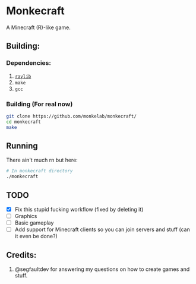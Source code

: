 # Monkecraft
A Minecraft (R)-like game.
## Building:
### Dependencies:
1. [`raylib`](https://github.com/raysan5/raylib)
2. `make`
3. `gcc`
### Building (For real now)
```sh
git clone https://github.com/monkelab/monkecraft/
cd monkecraft
make
```
## Running
There ain't much rn but here:
```sh
# In monkecraft directory
./monkecraft
```
## TODO
- [x] Fix this stupid fucking workflow (fixed by deleting it)
- [ ] Graphics
- [ ]  Basic gameplay
- [ ] Add support for Minecraft clients so you can join servers and stuff (can it even be done?)
## Credits:
1. @segfaultdev for answering my questions on how to create games and stuff.

